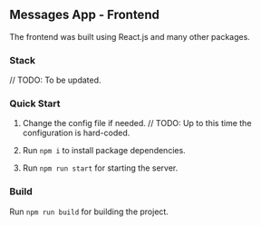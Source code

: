## Messages App - Frontend

The frontend was built using React.js and many other packages.

### Stack

// TODO: To be updated.

### Quick Start

1. Change the config file if needed. // TODO: Up to this time the configuration is hard-coded. 

2. Run `npm i` to install package dependencies.

3. Run `npm run start` for starting the server.

### Build

Run `npm run build` for building the project.

